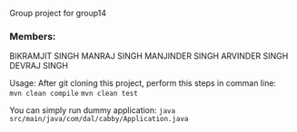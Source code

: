 Group project for group14  

<h3>Members:</h3>
BIKRAMJIT SINGH   
MANRAJ SINGH  
MANJINDER SINGH  
ARVINDER SINGH   
DEVRAJ SINGH


Usage:
After git cloning this project, perform this steps in comman line:  
```mvn clean compile```
```mvn clean test```

You can simply run dummy application:
```java src/main/java/com/dal/cabby/Application.java```
